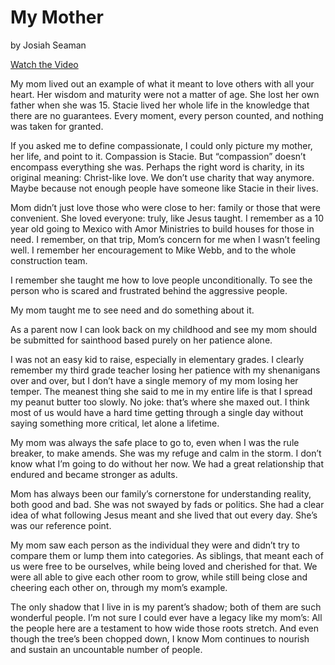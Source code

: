 # My Mother 

by Josiah Seaman

<a class="btn brown"
href="https://photos.app.goo.gl/uJjAXC3GXtRirnZP6"
target="video">Watch the Video</a>


My mom lived out an example of what it meant to love others with all your heart. Her wisdom and maturity were not a
matter of age. She lost her own father when she was 15. Stacie lived her whole life in the knowledge that there are no
guarantees. Every moment, every person counted, and nothing was taken for granted.

If you asked me to define compassionate, I could only picture my mother, her life, and point to it. Compassion is
Stacie. But “compassion” doesn’t encompass everything she was. Perhaps the right word is charity, in its original
meaning: Christ-like love. We don’t use charity that way anymore. Maybe because not enough people have someone like
Stacie in their lives. 

Mom didn’t just love those who were close to her: family or those that were convenient. She loved everyone: truly, like
Jesus taught. I remember as a 10 year old going to Mexico with Amor Ministries to build houses for those in need. I
remember, on that trip, Mom’s concern for me when I wasn’t feeling well. I remember her encouragement to Mike Webb, and
to the whole construction team. 

I remember she taught me how to love people unconditionally. To see the person who is scared and frustrated behind the
aggressive people. 

My mom taught me to see need and do something about it. 

As a parent now I can look back on my childhood and see my mom should be submitted for sainthood based purely on her
patience alone. 

I was not an easy kid to raise, especially in elementary grades. I clearly remember my third grade teacher losing her
patience with my shenanigans over and over, but I don’t have a single memory of my mom losing her temper. The meanest
thing she said to me in my entire life is that I spread my peanut butter too slowly. No joke: that’s where she maxed
out. I think most of us would have a hard time getting through a single day without saying something more critical, let
alone a lifetime.

My mom was always the safe place to go to, even when I was the rule breaker, to make amends. She was my refuge and calm
in the storm. I don’t know what I’m going to do without her now. We had a great relationship that endured and became
stronger as adults. 

Mom has always been our family’s cornerstone for understanding reality, both good and bad. She was not swayed by fads or
politics. She had a clear idea of what following Jesus meant and she lived that out every day. She’s was our reference
point.

My mom saw each person as the individual they were and didn’t try to compare them or lump them into categories. As
siblings, that meant each of us were free to be ourselves, while being loved and cherished for that. We were all able to
give each other room to grow, while still being close and cheering each other on, through my mom’s example. 

The only shadow that I live in is my parent’s shadow; both of them are such wonderful people.  I’m not sure I could ever
have a legacy like my mom’s: All the people here are a testament to how wide those roots stretch. And even though the
tree’s been chopped down, I know Mom continues to nourish and sustain an uncountable number of people. 
